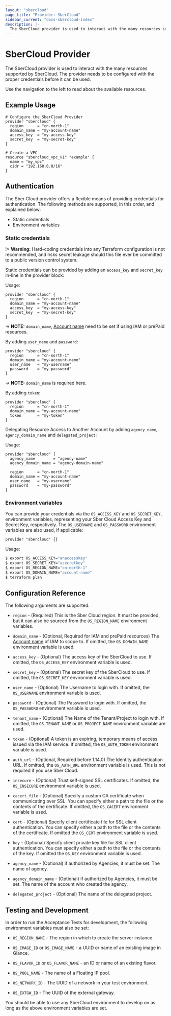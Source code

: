 ```yaml
---
layout: "sbercloud"
page_title: "Provider: SberCloud"
sidebar_current: "docs-sbercloud-index"
description: |-
  The SberCloud provider is used to interact with the many resources supported by SberCloud. The provider needs to be configured with the proper credentials before it can be used.
---
```


# SberCloud Provider

The SberCloud provider is used to interact with the
many resources supported by SberCloud. The provider needs to be configured
with the proper credentials before it can be used.

Use the navigation to the left to read about the available resources.

## Example Usage

```hcl
# Configure the SberCloud Provider
provider "sbercloud" {
  region      = "cn-north-1"
  domain_name = "my-account-name"
  access_key  = "my-access-key"
  secret_key  = "my-secret-key"
}

# Create a VPC
resource "sbercloud_vpc_v1" "example" {
  name = "my_vpc"
  cidr = "192.168.0.0/16"
}
```

## Authentication

The Sber Cloud provider offers a flexible means of providing credentials for
authentication. The following methods are supported, in this order, and
explained below:

- Static credentials
- Environment variables

### Static credentials ###

!> **Warning:** Hard-coding credentials into any Terraform configuration is not
recommended, and risks secret leakage should this file ever be committed to a
public version control system.

Static credentials can be provided by adding an `access_key` and `secret_key`
in-line in the provider block:

Usage:

```hcl
provider "sbercloud" {
  region      = "cn-north-1"
  domain_name = "my-account-name"
  access_key  = "my-access-key"
  secret_key  = "my-secret-key"
}
```
-> **NOTE:** `domain_name`, [Account name](https://support.huaweicloud.com/en-us/usermanual-iam/iam_01_0552.html) need to be set if using IAM or prePaid resources.


By adding `user_name` and `password`:

```hcl
provider "sbercloud" {
  region      = "cn-north-1"
  domain_name = "my-account-name"
  user_name   = "my-username"
  password    = "my-password"
}
```
-> **NOTE:** `domain_name` is required here.

By adding `token`:

```hcl
provider "sbercloud" {
  region      = "cn-north-1"
  domain_name = "my-account-name"
  token       = "my-token"
}
```


Delegating Resource Access to Another Account by adding `agency_name`, `agency_domain_name` and `delegated_project`:

Usage:

```hcl
provider "sbercloud" {
  agency_name        = "agency-name"
  agency_domain_name = "agency-domain-name"

  region      = "cn-north-1"
  domain_name = "my-account-name"
  user_name   = "my-username"
  password    = "my-password"
}
```

### Environment variables

You can provide your credentials via the `OS_ACCESS_KEY` and
`OS_SECRET_KEY`, environment variables, representing your Sber
Cloud Access Key and Secret Key, respectively.
The `OS_USERNAME` and `OS_PASSWORD` environment variables
are also used, if applicable:

```hcl
provider "sbercloud" {}
```

Usage:

```sh
$ export OS_ACCESS_KEY="anaccesskey"
$ export OS_SECRET_KEY="asecretkey"
$ export OS_REGION_NAME="cn-north-1"
$ export OS_DOMAIN_NAME="account-name"
$ terraform plan
```


## Configuration Reference

The following arguments are supported:

* `region` - (Required) This is the Sber Cloud region. It must be provided,
  but it can also be sourced from the `OS_REGION_NAME` environment variables.

* `domain_name` - (Optional, Required for IAM and prePaid resources) The
  [Account name](https://support.huaweicloud.com/en-us/usermanual-iam/iam_01_0552.html)
  of IAM to scope to. If omitted, the `OS_DOMAIN_NAME` environment variable is used.

* `access_key` - (Optional) The access key of the SberCloud to use.
  If omitted, the `OS_ACCESS_KEY` environment variable is used.

* `secret_key` - (Optional) The secret key of the SberCloud to use.
  If omitted, the `OS_SECRET_KEY` environment variable is used.

* `user_name` - (Optional) The Username to login with. If omitted, the
  `OS_USERNAME` environment variable is used.

* `password` - (Optional) The Password to login with. If omitted, the
  `OS_PASSWORD` environment variable is used.

* `tenant_name` - (Optional) The Name of the Tenant/Project to login with.
  If omitted, the `OS_TENANT_NAME` or `OS_PROJECT_NAME` environment variable are used.

* `token` - (Optional) A token is an expiring, temporary means of access issued via
  the IAM service. If omitted, the `OS_AUTH_TOKEN` environment variable is used.

* `auth_url` - (Optional, Required before 1.14.0) The Identity authentication URL. If omitted, the
  `OS_AUTH_URL` environment variable is used. This is not required if you use Sber Cloud.

* `insecure` - (Optional) Trust self-signed SSL certificates. If omitted, the
  `OS_INSECURE` environment variable is used.

* `cacert_file` - (Optional) Specify a custom CA certificate when communicating
  over SSL. You can specify either a path to the file or the contents of the
  certificate. If omitted, the `OS_CACERT` environment variable is used.

* `cert` - (Optional) Specify client certificate file for SSL client
  authentication. You can specify either a path to the file or the contents of
  the certificate. If omitted the `OS_CERT` environment variable is used.

* `key` - (Optional) Specify client private key file for SSL client
  authentication. You can specify either a path to the file or the contents of
  the key. If omitted the `OS_KEY` environment variable is used.

* `agency_name` - (Optional) if authorized by Agencies, it must be set. The
  name of agency.

* `agency_domain_name` - (Optional) if authorized by Agencies, it must be set.
  The name of the account who created the agency.

* `delegated_project` - (Optional) The name of the delegated project.


## Testing and Development

In order to run the Acceptance Tests for development, the following environment
variables must also be set:

* `OS_REGION_NAME` - The region in which to create the server instance.

* `OS_IMAGE_ID` or `OS_IMAGE_NAME` - a UUID or name of an existing image in
    Glance.

* `OS_FLAVOR_ID` or `OS_FLAVOR_NAME` - an ID or name of an existing flavor.

* `OS_POOL_NAME` - The name of a Floating IP pool.

* `OS_NETWORK_ID` - The UUID of a network in your test environment.

* `OS_EXTGW_ID` - The UUID of the external gateway.

You should be able to use any SberCloud environment to develop on as long as the
above environment variables are set.
